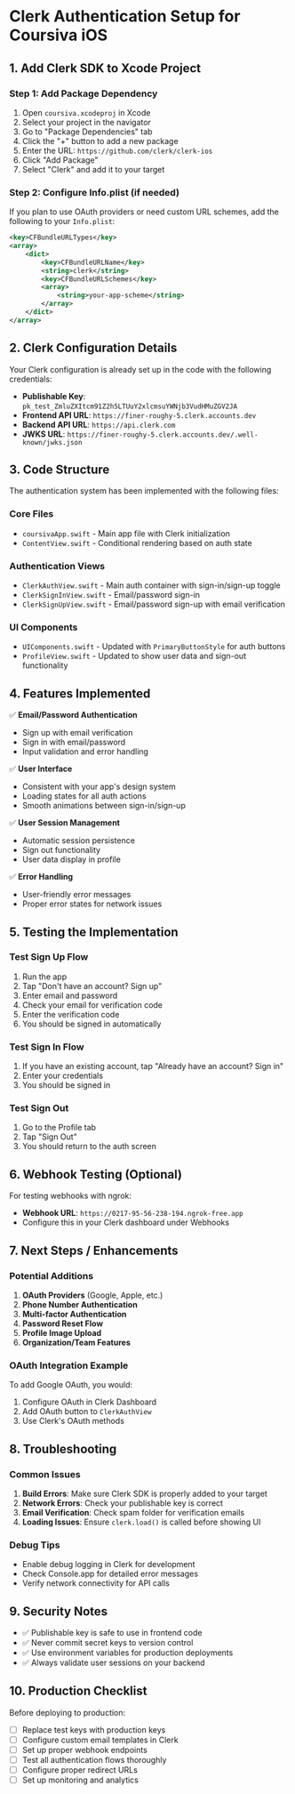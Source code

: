 # Clerk Authentication Setup for Coursiva iOS

## 1. Add Clerk SDK to Xcode Project

### Step 1: Add Package Dependency
1. Open `coursiva.xcodeproj` in Xcode
2. Select your project in the navigator
3. Go to "Package Dependencies" tab
4. Click the "+" button to add a new package
5. Enter the URL: `https://github.com/clerk/clerk-ios`
6. Click "Add Package"
7. Select "Clerk" and add it to your target

### Step 2: Configure Info.plist (if needed)
If you plan to use OAuth providers or need custom URL schemes, add the following to your `Info.plist`:

```xml
<key>CFBundleURLTypes</key>
<array>
    <dict>
        <key>CFBundleURLName</key>
        <string>clerk</string>
        <key>CFBundleURLSchemes</key>
        <array>
            <string>your-app-scheme</string>
        </array>
    </dict>
</array>
```

## 2. Clerk Configuration Details

Your Clerk configuration is already set up in the code with the following credentials:

- **Publishable Key**: `pk_test_ZmluZXItcm91Z2h5LTUuY2xlcmsuYWNjb3VudHMuZGV2JA`
- **Frontend API URL**: `https://finer-roughy-5.clerk.accounts.dev`
- **Backend API URL**: `https://api.clerk.com`
- **JWKS URL**: `https://finer-roughy-5.clerk.accounts.dev/.well-known/jwks.json`

## 3. Code Structure

The authentication system has been implemented with the following files:

### Core Files
- `coursivaApp.swift` - Main app file with Clerk initialization
- `ContentView.swift` - Conditional rendering based on auth state

### Authentication Views
- `ClerkAuthView.swift` - Main auth container with sign-in/sign-up toggle
- `ClerkSignInView.swift` - Email/password sign-in
- `ClerkSignUpView.swift` - Email/password sign-up with email verification

### UI Components
- `UIComponents.swift` - Updated with `PrimaryButtonStyle` for auth buttons
- `ProfileView.swift` - Updated to show user data and sign-out functionality

## 4. Features Implemented

✅ **Email/Password Authentication**
- Sign up with email verification
- Sign in with email/password
- Input validation and error handling

✅ **User Interface**
- Consistent with your app's design system
- Loading states for all auth actions
- Smooth animations between sign-in/sign-up

✅ **User Session Management**
- Automatic session persistence
- Sign out functionality
- User data display in profile

✅ **Error Handling**
- User-friendly error messages
- Proper error states for network issues

## 5. Testing the Implementation

### Test Sign Up Flow
1. Run the app
2. Tap "Don't have an account? Sign up"
3. Enter email and password
4. Check your email for verification code
5. Enter the verification code
6. You should be signed in automatically

### Test Sign In Flow
1. If you have an existing account, tap "Already have an account? Sign in"
2. Enter your credentials
3. You should be signed in

### Test Sign Out
1. Go to the Profile tab
2. Tap "Sign Out"
3. You should return to the auth screen

## 6. Webhook Testing (Optional)

For testing webhooks with ngrok:
- **Webhook URL**: `https://0217-95-56-238-194.ngrok-free.app`
- Configure this in your Clerk dashboard under Webhooks

## 7. Next Steps / Enhancements

### Potential Additions
1. **OAuth Providers** (Google, Apple, etc.)
2. **Phone Number Authentication**
3. **Multi-factor Authentication**
4. **Password Reset Flow**
5. **Profile Image Upload**
6. **Organization/Team Features**

### OAuth Integration Example
To add Google OAuth, you would:
1. Configure OAuth in Clerk Dashboard
2. Add OAuth button to `ClerkAuthView`
3. Use Clerk's OAuth methods

## 8. Troubleshooting

### Common Issues
1. **Build Errors**: Make sure Clerk SDK is properly added to your target
2. **Network Errors**: Check your publishable key is correct
3. **Email Verification**: Check spam folder for verification emails
4. **Loading Issues**: Ensure `clerk.load()` is called before showing UI

### Debug Tips
- Enable debug logging in Clerk for development
- Check Console.app for detailed error messages
- Verify network connectivity for API calls

## 9. Security Notes

- ✅ Publishable key is safe to use in frontend code
- ✅ Never commit secret keys to version control
- ✅ Use environment variables for production deployments
- ✅ Always validate user sessions on your backend

## 10. Production Checklist

Before deploying to production:
- [ ] Replace test keys with production keys
- [ ] Configure custom email templates in Clerk
- [ ] Set up proper webhook endpoints
- [ ] Test all authentication flows thoroughly
- [ ] Configure proper redirect URLs
- [ ] Set up monitoring and analytics 